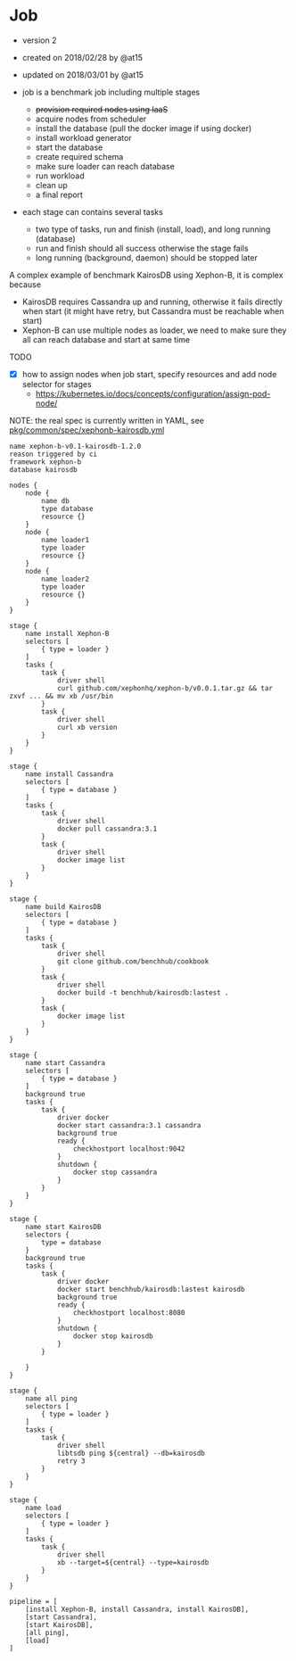 # Job

- version 2
- created on 2018/02/28 by @at15
- updated on 2018/03/01 by @at15

- job is a benchmark job including multiple stages
  - ~~provision required nodes using IaaS~~
  - acquire nodes from scheduler 
  - install the database (pull the docker image if using docker)
  - install workload generator
  - start the database
  - create required schema
  - make sure loader can reach database
  - run workload
  - clean up
  - a final report
- each stage can contains several tasks
  - two type of tasks, run and finish (install, load), and long running (database)
  - run and finish should all success otherwise the stage fails
  - long running (background, daemon) should be stopped later
  
A complex example of benchmark KairosDB using Xephon-B, it is complex because

- KairosDB requires Cassandra up and running, otherwise it fails directly when start (it might have retry, but Cassandra must be reachable when start)
- Xephon-B can use multiple nodes as loader, we need to make sure they all can reach database and start at same time

TODO

- [x] how to assign nodes when job start, specify resources and add node selector for stages
  - https://kubernetes.io/docs/concepts/configuration/assign-pod-node/

NOTE: the real spec is currently written in YAML, see [pkg/common/spec/xephonb-kairosdb.yml](../pkg/common/spec/xephonb-kairosdb.yml)

````text
name xephon-b-v0.1-kairosdb-1.2.0
reason triggered by ci
framework xephon-b
database kairosdb

nodes {
    node {
        name db
        type database
        resource {}
    }
    node {
        name loader1
        type loader
        resource {}
    }
    node {
        name loader2
        type loader
        resource {}
    }
}

stage {
    name install Xephon-B
    selectors [
        { type = loader }
    ]
    tasks {
        task {
            driver shell
            curl github.com/xephonhq/xephon-b/v0.0.1.tar.gz && tar zxvf ... && mv xb /usr/bin
        }
        task {
            driver shell
            curl xb version
        }
    }
}

stage {
    name install Cassandra
    selectors [
        { type = database }
    ]
    tasks {
        task {
            driver shell
            docker pull cassandra:3.1
        }
        task {
            driver shell
            docker image list
        }
    }
}

stage {
    name build KairosDB
    selectors [
        { type = database }
    ]
    tasks {
        task {
            driver shell
            git clone github.com/benchhub/cookbook
        }
        task {
            driver shell
            docker build -t benchhub/kairosdb:lastest .
        }
        task {
            docker image list
        }
    }
}

stage {
    name start Cassandra
    selectors [
        { type = database }
    ]
    background true
    tasks {
        task {
            driver docker
            docker start cassandra:3.1 cassandra
            background true 
            ready {
                checkhostport localhost:9042 
            }
            shutdown {
                docker stop cassandra
            }
        }
    }
}

stage {
    name start KairosDB
    selectors {
        type = database
    }
    background true 
    tasks {
        task {
            driver docker
            docker start benchhub/kairosdb:lastest kairosdb
            background true
            ready {
                checkhostport localhost:8080
            }
            shutdown {
                docker stop kairosdb
            }
        }
        
    }
}

stage {
    name all ping
    selectors [
        { type = loader }
    ]
    tasks {
        task {
            driver shell
            libtsdb ping ${central} --db=kairosdb
            retry 3
        }
    }
}

stage {
    name load
    selectors [
        { type = loader }
    ]
    tasks {
        task {
            driver shell
            xb --target=${central} --type=kairosdb
        }
    }
}

pipeline = [
    [install Xephon-B, install Cassandra, install KairosDB],
    [start Cassandra],
    [start KairosDB],
    [all ping],
    [load]
]
````

